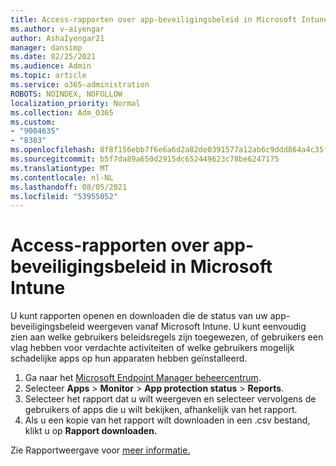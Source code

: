 ```yaml
---
title: Access-rapporten over app-beveiligingsbeleid in Microsoft Intune
ms.author: v-aiyengar
author: AshaIyengar21
manager: dansimp
ms.date: 02/25/2021
ms.audience: Admin
ms.topic: article
ms.service: o365-administration
ROBOTS: NOINDEX, NOFOLLOW
localization_priority: Normal
ms.collection: Adm_O365
ms.custom:
- "9004635"
- "8383"
ms.openlocfilehash: 8f8f156ebb7f6e6a6d2a82de0391577a12ab6c9ddd864a4c35f0e24c4ac638d9
ms.sourcegitcommit: b5f7da89a650d2915dc652449623c78be6247175
ms.translationtype: MT
ms.contentlocale: nl-NL
ms.lasthandoff: 08/05/2021
ms.locfileid: "53955052"
---
```

# <a name="access-reports-about-app-protection-policies-in-microsoft-intune"></a>Access-rapporten over app-beveiligingsbeleid in Microsoft Intune

U kunt rapporten openen en downloaden die de status van uw app-beveiligingsbeleid weergeven vanaf Microsoft Intune. U kunt eenvoudig zien aan welke gebruikers beleidsregels zijn toegewezen, of gebruikers een vlag hebben voor verdachte activiteiten of welke gebruikers mogelijk schadelijke apps op hun apparaten hebben geïnstalleerd.

1. Ga naar het [Microsoft Endpoint Manager beheercentrum](https://go.microsoft.com/fwlink/?linkid=2109431).
1. Selecteer **Apps**  >  **Monitor**  >  **App protection status**  >  **Reports**.
1. Selecteer het rapport dat u wilt weergeven en selecteer vervolgens de gebruikers of apps die u wilt bekijken, afhankelijk van het rapport.
1. Als u een kopie van het rapport wilt downloaden in een .csv bestand, klikt u op **Rapport downloaden.**

Zie Rapportweergave voor [meer informatie.](https://go.microsoft.com/fwlink/?linkid=2109431)

